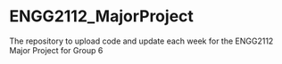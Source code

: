 # ENGG2112_MajorProject
The repository to upload code and update each week for the ENGG2112 Major Project for Group 6
